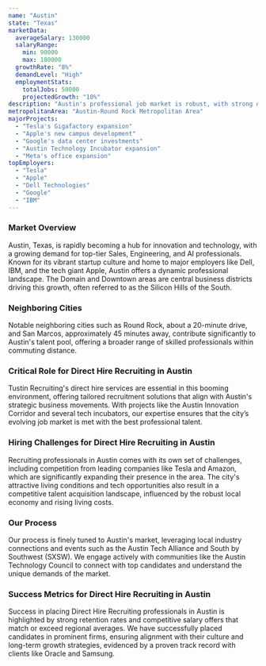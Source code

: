 ```yaml
---
name: "Austin"
state: "Texas"
marketData:
  averageSalary: 130000
  salaryRange:
    min: 90000
    max: 180000
  growthRate: "8%"
  demandLevel: "High"
  employmentStats:
    totalJobs: 50000
    projectedGrowth: "10%"
description: "Austin's professional job market is robust, with strong demand for skilled talent in tech and related fields."
metropolitanArea: "Austin-Round Rock Metropolitan Area"
majorProjects:
  - "Tesla's Gigafactory expansion"
  - "Apple's new campus development"
  - "Google's data center investments"
  - "Austin Technology Incubator expansion"
  - "Meta's office expansion"
topEmployers:
  - "Tesla"
  - "Apple"
  - "Dell Technologies"
  - "Google"
  - "IBM"
---
```


### Market Overview
Austin, Texas, is rapidly becoming a hub for innovation and technology, with a growing demand for top-tier Sales, Engineering, and AI professionals. Known for its vibrant startup culture and home to major employers like Dell, IBM, and the tech giant Apple, Austin offers a dynamic professional landscape. The Domain and Downtown areas are central business districts driving this growth, often referred to as the Silicon Hills of the South.
### Neighboring Cities
Notable neighboring cities such as Round Rock, about a 20-minute drive, and San Marcos, approximately 45 minutes away, contribute significantly to Austin's talent pool, offering a broader range of skilled professionals within commuting distance.

### Critical Role for Direct Hire Recruiting in Austin
Tustin Recruiting's direct hire services are essential in this booming environment, offering tailored recruitment solutions that align with Austin's strategic business movements. With projects like the Austin Innovation Corridor and several tech incubators, our expertise ensures that the city’s evolving job market is met with the best professional talent.

### Hiring Challenges for Direct Hire Recruiting in Austin
Recruiting professionals in Austin comes with its own set of challenges, including competition from leading companies like Tesla and Amazon, which are significantly expanding their presence in the area. The city's attractive living conditions and tech opportunities also result in a competitive talent acquisition landscape, influenced by the robust local economy and rising living costs.

### Our Process
Our process is finely tuned to Austin's market, leveraging local industry connections and events such as the Austin Tech Alliance and South by Southwest (SXSW). We engage actively with communities like the Austin Technology Council to connect with top candidates and understand the unique demands of the market.

### Success Metrics for Direct Hire Recruiting in Austin
Success in placing Direct Hire Recruiting professionals in Austin is highlighted by strong retention rates and competitive salary offers that match or exceed regional averages. We have successfully placed candidates in prominent firms, ensuring alignment with their culture and long-term growth strategies, evidenced by a proven track record with clients like Oracle and Samsung.